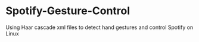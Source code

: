 # Spotify-Gesture-Control
Using Haar cascade xml files to detect hand gestures and control Spotify on Linux
